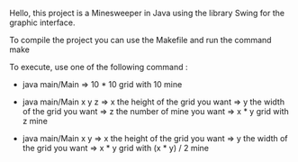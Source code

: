 Hello, this project is a Minesweeper in Java using the library Swing for the graphic interface.


To compile the project you can use the Makefile and run the command make

To execute, use one of the following command :
   - java main/Main
     	  => 10 * 10 grid with 10 mine
	  
   - java main/Main x y z
     	  => x the height of the grid you want
     	  => y the width of the grid you want
     	  => z the number of mine you want
	  => x * y grid  with z mine
	  
   - java main/Main x y
     	  => x the height of the grid you want
     	  => y the width of the grid you want
	  => x * y grid with (x * y) / 2 mine